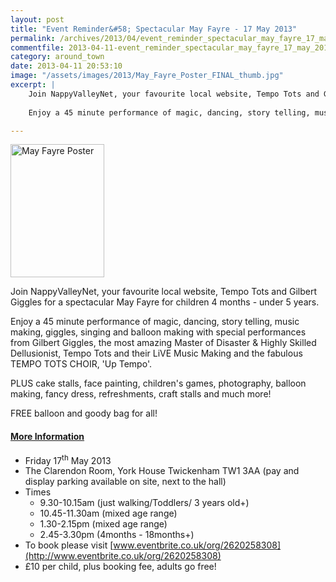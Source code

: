 ```yaml
---
layout: post
title: "Event Reminder&#58; Spectacular May Fayre - 17 May 2013"
permalink: /archives/2013/04/event_reminder_spectacular_may_fayre_17_may_2013.html
commentfile: 2013-04-11-event_reminder_spectacular_may_fayre_17_may_2013
category: around_town
date: 2013-04-11 20:53:10
image: "/assets/images/2013/May_Fayre_Poster_FINAL_thumb.jpg"
excerpt: |
    Join NappyValleyNet, your favourite local website, Tempo Tots and Gilbert Giggles for a spectacular May Fayre for children 4 months - under 5 years.
    
    Enjoy a 45 minute performance of magic, dancing, story telling, music making, giggles, singing and balloon making with special performances from Gilbert Giggles, the most amazing Master of Disaster & Highly Skilled Dellusionist, Tempo Tots and their LiVE Music Making and the fabulous TEMPO TOTS CHOIR, 'Up Tempo'.

---
```


<a href="/assets/images/2013/May_Fayre_Poster_FINAL.jpg" title="See larger version of - May Fayre Poster"><img src="/assets/images/2013/May_Fayre_Poster_FINAL_thumb.jpg" width="150" height="213" alt="May Fayre Poster" class="photo right" /></a>

Join NappyValleyNet, your favourite local website, Tempo Tots and Gilbert Giggles for a spectacular May Fayre for children 4 months - under 5 years.

Enjoy a 45 minute performance of magic, dancing, story telling, music making, giggles, singing and balloon making with special performances from Gilbert Giggles, the most amazing Master of Disaster & Highly Skilled Dellusionist, Tempo Tots and their LiVE Music Making and the fabulous TEMPO TOTS CHOIR, 'Up Tempo'.

PLUS cake stalls, face painting, children's games, photography, balloon making, fancy dress, refreshments, craft stalls and much more!

FREE balloon and goody bag for all!

#### [More Information](/event/fair/200705143873)

-   Friday 17<sup>th</sup> May 2013
-   The Clarendon Room, York House Twickenham TW1 3AA (pay and display parking available on site, next to the hall)
-   Times
    -   9.30-10.15am (just walking/Toddlers/ 3 years old+)
    -   10.45-11.30am (mixed age range)
    -   1.30-2.15pm (mixed age range)
    -   2.45-3.30pm (4months - 18months+)
-   To book please visit [www.eventbrite.co.uk/org/2620258308](http://www.eventbrite.co.uk/org/2620258308)
-   £10 per child, plus booking fee, adults go free!
